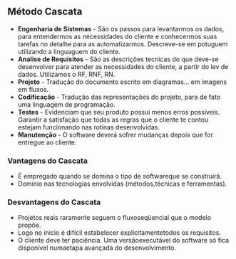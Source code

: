 ## Método Cascata

* **Engenharia de Sistemas** - São os passos para levantarmos os dados, para entendermos as necessidades do cliente e conhecermos suas tarefas no detalhe para as automatizarmos. Descreve-se em potuguem utilizando a linguaguem do cliente.
* **Analise de Requisitos** - São as descrições tecnicas do que deve-se desenvolver para atender as necessidades do cliente, a partir do lev de dados. Utilizamos o RF, RNF, RN. 
* **Projeto** - Tradução do documento escrito em diagramas... em imagens em fluxos.
* **Codificação** - Tradução das representações do projeto, para de fato uma linguagem de programação.
* **Testes** - Evidenciam que seu produto possui menos erros possíveis. Garantir a satisfação que todas as regras que o cliente te contou estejam funcionando nas rotinas desenvolvidas.
* **Manutenção** - O software deverá sofrer mudanças depois que for entregue ao cliente.



### Vantagens do Cascata

*  É empregado quando se domina o tipo de softwareque se construirá.
* Domínio nas tecnologias envolvidas (métodos,técnicas e ferramentas).



### Desvantagens do Cascata

* Projetos reais raramente seguem o fluxoseqüencial que o modelo propõe.
* Logo no início é difícil estabelecer explicitamentetodos os requisitos.
* O cliente deve ter paciência. Uma versãoexecutável do software só fica disponível numaetapa avançada do desenvolvimento.

